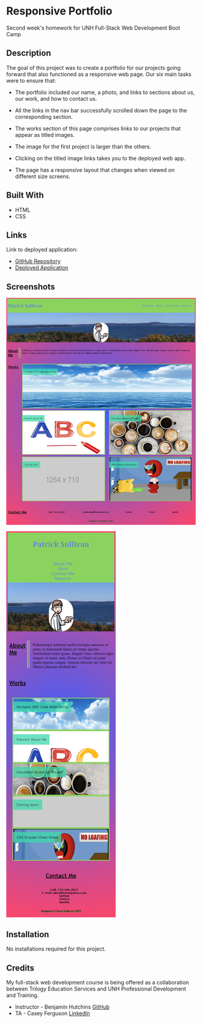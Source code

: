 # Responsive Portfolio

Second week's homework for UNH Full-Stack Web Development Boot Camp

## Description

The goal of this project was to create a portfolio for our projects going forward that also functioned as a responsive web page. Our six main tasks were to ensure that:

* The portfolio included our name, a photo, and links to sections about us, our work, and how to contact us.

* All the links in the nav bar successfully scrolled down the page to the corresponding section.

* The works section of this page comprises links to our projects that appear as titled images.

* The image for the first project is larger than the others.

* Clicking on the titled image links takes you to the deployed web app.

* The page has a responsive layout that changes when viewed on different size screens.

## Built With

* HTML
* CSS

## Links

Link to deployed application: 
* [GitHub Repository](https://github.com/shabobble/portfolio)
* [Deployed Application](https://shabobble.github.io/portfolio/)


## Screenshots

![Top of page](/assets/images/fullscreen.jpg)

![Bottom of page](/assets/images/ResponsiveScreen.jpg)

## Installation

No installations required for this project.

## Credits

My full-stack web development course is being offered as a collaboration between Trilogy Education Services and UNH Professional Development and Training.

* Instructor - Benjamin Hutchins [GitHub](https://github.com/benhutchins)
* TA - Casey Ferguson [LinkedIn](https://www.linkedin.com/in/casey-a-ferguson/)
